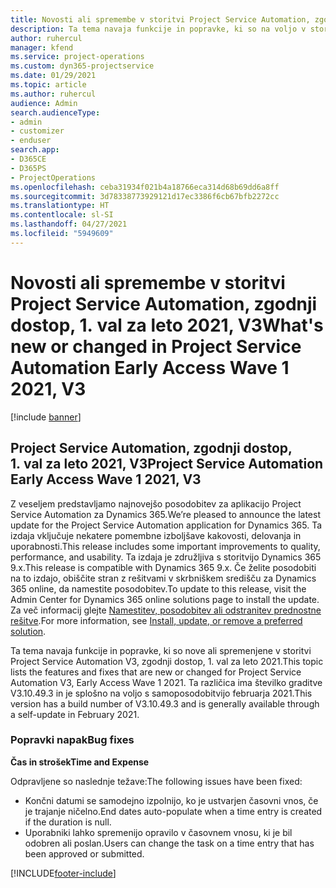 ```yaml
---
title: Novosti ali spremembe v storitvi Project Service Automation, zgodnji dostop, 1. val za leto 2021, V3
description: Ta tema navaja funkcije in popravke, ki so na voljo v storitvi Project Service Automation, zgodnji dostop, 1. val za leto 2021, V3.
author: ruhercul
manager: kfend
ms.service: project-operations
ms.custom: dyn365-projectservice
ms.date: 01/29/2021
ms.topic: article
ms.author: ruhercul
audience: Admin
search.audienceType:
- admin
- customizer
- enduser
search.app:
- D365CE
- D365PS
- ProjectOperations
ms.openlocfilehash: ceba31934f021b4a18766eca314d68b69dd6a8ff
ms.sourcegitcommit: 3d78338773929121d17ec3386f6cb67bfb2272cc
ms.translationtype: HT
ms.contentlocale: sl-SI
ms.lasthandoff: 04/27/2021
ms.locfileid: "5949609"
---
```

# <a name="whats-new-or-changed-in-project-service-automation-early-access-wave-1-2021-v3"></a><span data-ttu-id="62f51-103">Novosti ali spremembe v storitvi Project Service Automation, zgodnji dostop, 1. val za leto 2021, V3</span><span class="sxs-lookup"><span data-stu-id="62f51-103">What's new or changed in Project Service Automation Early Access Wave 1 2021, V3</span></span>

[!include [banner](../includes/psa-now-project-operations.md)]

## <a name="project-service-automation-early-access-wave-1-2021-v3"></a><span data-ttu-id="62f51-104">Project Service Automation, zgodnji dostop, 1. val za leto 2021, V3</span><span class="sxs-lookup"><span data-stu-id="62f51-104">Project Service Automation Early Access Wave 1 2021, V3</span></span>

<span data-ttu-id="62f51-105">Z veseljem predstavljamo najnovejšo posodobitev za aplikacijo Project Service Automation za Dynamics 365.</span><span class="sxs-lookup"><span data-stu-id="62f51-105">We’re pleased to announce the latest update for the Project Service Automation application for Dynamics 365.</span></span> <span data-ttu-id="62f51-106">Ta izdaja vključuje nekatere pomembne izboljšave kakovosti, delovanja in uporabnosti.</span><span class="sxs-lookup"><span data-stu-id="62f51-106">This release includes some important improvements to quality, performance, and usability.</span></span> <span data-ttu-id="62f51-107">Ta izdaja je združljiva s storitvijo Dynamics 365 9.x.</span><span class="sxs-lookup"><span data-stu-id="62f51-107">This release is compatible with Dynamics 365 9.x.</span></span> <span data-ttu-id="62f51-108">Če želite posodobiti na to izdajo, obiščite stran z rešitvami v skrbniškem središču za Dynamics 365 online, da namestite posodobitev.</span><span class="sxs-lookup"><span data-stu-id="62f51-108">To update to this release, visit the Admin Center for Dynamics 365 online solutions page to install the update.</span></span> <span data-ttu-id="62f51-109">Za več informacij glejte [Namestitev, posodobitev ali odstranitev prednostne rešitve](/power-platform/admin/install-remove-preferred-solution).</span><span class="sxs-lookup"><span data-stu-id="62f51-109">For more information, see [Install, update, or remove a preferred solution](/power-platform/admin/install-remove-preferred-solution).</span></span>

<span data-ttu-id="62f51-110">Ta tema navaja funkcije in popravke, ki so nove ali spremenjene v storitvi Project Service Automation V3, zgodnji dostop, 1. val za leto 2021.</span><span class="sxs-lookup"><span data-stu-id="62f51-110">This topic lists the features and fixes that are new or changed for Project Service Automation V3, Early Access Wave 1 2021.</span></span> <span data-ttu-id="62f51-111">Ta različica ima številko graditve V3.10.49.3 in je splošno na voljo s samoposodobitvijo februarja 2021.</span><span class="sxs-lookup"><span data-stu-id="62f51-111">This version has a build number of V3.10.49.3 and is generally available through a self-update in February 2021.</span></span>


### <a name="bug-fixes"></a><span data-ttu-id="62f51-112">Popravki napak</span><span class="sxs-lookup"><span data-stu-id="62f51-112">Bug fixes</span></span>

<span data-ttu-id="62f51-113">**Čas in strošek**</span><span class="sxs-lookup"><span data-stu-id="62f51-113">**Time and Expense**</span></span>

<span data-ttu-id="62f51-114">Odpravljene so naslednje težave:</span><span class="sxs-lookup"><span data-stu-id="62f51-114">The following issues have been fixed:</span></span>

- <span data-ttu-id="62f51-115">Končni datumi se samodejno izpolnijo, ko je ustvarjen časovni vnos, če je trajanje ničelno.</span><span class="sxs-lookup"><span data-stu-id="62f51-115">End dates auto-populate when a time entry is created if the duration is null.</span></span>
- <span data-ttu-id="62f51-116">Uporabniki lahko spremenijo opravilo v časovnem vnosu, ki je bil odobren ali poslan.</span><span class="sxs-lookup"><span data-stu-id="62f51-116">Users can change the task on a time entry that has been approved or submitted.</span></span>


[!INCLUDE[footer-include](../includes/footer-banner.md)]